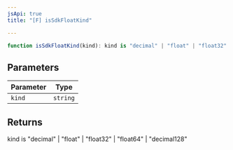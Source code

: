 ```yaml
---
jsApi: true
title: "[F] isSdkFloatKind"

---
```

```ts
function isSdkFloatKind(kind): kind is "decimal" | "float" | "float32" | "float64" | "decimal128"
```

## Parameters

| Parameter | Type |
| ------ | ------ |
| `kind` | `string` |

## Returns

kind is "decimal" \| "float" \| "float32" \| "float64" \| "decimal128"
